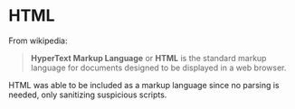 # HTML

From wikipedia:
> **HyperText Markup Language** or **HTML** is the standard markup language for documents designed to be displayed in a web browser.

HTML was able to be included as a markup language since no parsing is needed, only sanitizing suspicious scripts.
